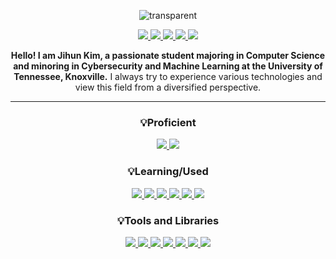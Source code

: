 <div align="center"> 
  
![transparent](https://capsule-render.vercel.app/api?type=transparent&fontColor=000000&text=Welcome%20to%20my%20GitHub%20Page!%20&height=120&fontSize=52&descAlignY=75&descAlign=60)

  <a href="https://www.linkedin.com/in/jihun-kim-2b9820254/" target="_blank" rel="noopener noreferrer">
      <img src="https://img.shields.io/badge/LinkedIn-0A66C2?style=flat-square&logo=linkedin&logoColor=white"/>
  </a>
  <a href="mailto:jiunkim8@gmail.com" target="_blank" rel="noopener noreferrer">
    <img src="https://img.shields.io/badge/Gmail-EA4335?style=flat-square&logo=gmail&logoColor=white"/>
  </a>
  <a href="https://file.notion.so/f/s/fbdd1833-7cc7-4703-a51b-fadd87b3bd3c/Kim_Jihun_Resume.pdf?id=126efcfa-1c33-4626-9ed5-0a2ee6ff0543&table=block&spaceId=5c510a0a-0140-441e-bc70-07347447d061&expirationTimestamp=1690956000000&signature=rDWMgVRG_8woPNydSTBtIMWfc2_nep9IA8wZvQBmKIM&downloadName=Kim_Jihun+Resume.pdf" target="_blank" rel="noopener noreferrer">
    <img src="https://img.shields.io/badge/Resume-000000?style=flat-square&logo=notion&logoColor=white"/>
  </a>
  <a href="https://www.notion.so/38d713a7a15444e3b93f6999ff29e284?v=348df73b8b5b49158586d3ba11b25865" target="_blank" rel="noopener noreferrer">
    <img src="https://img.shields.io/badge/Personal Projects-000000?style=flat-square&logo=notion&logoColor=white"/>
  </a>
  <a href="https://github.com/JihunKimCode?tab=repositories" target="_blank" rel="noopener noreferrer">
    <img src="https://img.shields.io/badge/Github Repositories-181717?style=flat-square&logo=github&logoColor=white"/>
  </a>

**Hello! I am Jihun Kim, a passionate student majoring in Computer Science and minoring in Cybersecurity and Machine Learning at the University of Tennessee, Knoxville.** I always try to experience various technologies and view this field from a diversified perspective.

---

  ### 💡Proficient
  <a href="https://github.com/JihunKimCode" target="_self" rel="noopener noreferrer">
    <img src="https://img.shields.io/badge/C++-00599C?style=flat-square&logo=C%2B%2B&logoColor=white"/>
  </a>
  <a href="https://github.com/JihunKimCode" target="_self" rel="noopener noreferrer">
    <img src="https://img.shields.io/badge/Python-3776AB?style=flat-square&logo=python&logoColor=white"/>
  </a>
  
  ### 💡Learning/Used
  <a href="https://github.com/JihunKimCode" target="_self" rel="noopener noreferrer">
    <img src="https://img.shields.io/badge/C-A8B9CC?style=flat-square&logo=C&logoColor=white"/>
  </a>
  <a href="https://github.com/JihunKimCode" target="_self" rel="noopener noreferrer">
    <img src="https://img.shields.io/badge/C%23-239120?style=flat-square&logo=csharp&logoColor=white"/>
  </a>  
  <a href="https://github.com/JihunKimCode" target="_self" rel="noopener noreferrer">
    <img src="https://img.shields.io/badge/BASH-4EAA25?style=flat-square&logo=gnubash&logoColor=white"/>
  </a>
  <a href="https://github.com/JihunKimCode" target="_self" rel="noopener noreferrer">
    <img src="https://img.shields.io/badge/Go-00ADD8?style=flat-square&logo=go&logoColor=white"/>
  </a>
  <a href="https://github.com/JihunKimCode" target="_self" rel="noopener noreferrer">
    <img src="https://img.shields.io/badge/Typescript-3178C6?style=flat-square&logo=typescript&logoColor=white"/>
  </a>
  <a href="https://github.com/JihunKimCode" target="_self" rel="noopener noreferrer">
    <img src="https://img.shields.io/badge/Sass-CC6699?style=flat-square&logo=sass&logoColor=white"/>
  </a>
  
  ### 💡Tools and Libraries
  <a href="https://github.com/JihunKimCode" target="_self" rel="noopener noreferrer">
    <img src="https://img.shields.io/badge/Excel-217346?style=flat-square&logo=microsoftexcel&logoColor=white"/>
  </a>
  <a href="https://github.com/JihunKimCode" target="_self" rel="noopener noreferrer">
    <img src="https://img.shields.io/badge/VS_Code-007ACC?style=flat-square&logo=visualstudiocode&logoColor=white"/>
  </a>
  <a href="https://github.com/JihunKimCode" target="_self" rel="noopener noreferrer">
    <img src="https://img.shields.io/badge/Github-181717?style=flat-square&logo=github&logoColor=white"/>
  </a>
  <a href="https://github.com/JihunKimCode" target="_self" rel="noopener noreferrer">
    <img src="https://img.shields.io/badge/Gitlab-FC6D26?style=flat-square&logo=gitlab&logoColor=white"/>
  </a>
  <a href="https://github.com/JihunKimCode" target="_self" rel="noopener noreferrer">
    <img src="https://img.shields.io/badge/Jupyter_Notebook-F37626?style=flat-square&logo=jupyter&logoColor=white"/>
  </a>
  <a href="https://github.com/JihunKimCode" target="_self" rel="noopener noreferrer">
    <img src="https://img.shields.io/badge/Pandas-150458?style=flat-square&logo=pandas&logoColor=white"/>
  </a>
  <a href="https://github.com/JihunKimCode" target="_self" rel="noopener noreferrer">
    <img src="https://img.shields.io/badge/TensorFlow-FF6F00?style=flat-square&logo=tensorflow&logoColor=white"/>
  </a>
<div>
